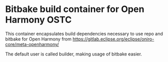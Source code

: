 <!--
SPDX-FileCopyrightText: 2021 Huawei Inc.
SPDX-License-Identifier: Apache-2.0
-->

# Bitbake build container for Open Harmony OSTC

This container encapsulates build dependencies necessary to use repo and bitbake
for Open Harmony from
https://gitlab.eclipse.org/eclipse/oniro-core/meta-openharmony/

The default user is called builder, making usage of bitbake easier.
